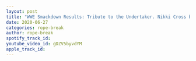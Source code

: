 ```yaml
---
layout: post
title: "WWE Smackdown Results: Tribute to the Undertaker. Nikki Cross becomes #1 contender Hardy vs Corbin"
date: 2020-06-27
categories: rope-break
author: rope-break
spotify_track_id: 
youtube_video_id: gDZV5byvdYM
apple_track_id: 
---
```

